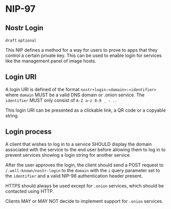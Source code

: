 NIP-97
======

Nostr Login
-----------

`draft` `optional`

This NIP defines a method for a way for users to prove to apps that they control a certain private key. This can be used to enable login for services like the management panel of image hosts.

## Login URI

A login URI is defined of the format `nostr+login:<domain>:<identifier>` where `domain` MUST be a valid DNS domain or .onion service. The `identifier` MUST only consist of `A-Z a-z 0-9 _ - .`.

This login URI can be presented as a clickable link, a QR code or a copyable string.

## Login process

A client that wishes to log in to a service SHOULD display the domain associated with the service to the end user before allowing them to log in to prevent services showing a login string for another service.

After the user approves the login, the client should send a POST request to `/.well-known/nostr-login` to the `domain` with the `i` query parameter set to the `identifier` and a valid NIP-98 authentication header present.

HTTPS should always be used except for `.onion` services, which should be contacted using HTTP.

Clients MAY or MAY NOT decide to implement support for `.onion` services.
